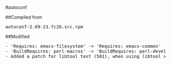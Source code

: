 #autoconf

##Compiled from
<pre>autoconf-2.69-23.fc26.src.rpm</pre>

##Modified
<pre>
- 'Requires: emacs-filesystem' -> 'Requires: emacs-common' 
- 'BuildRequires: perl-macros' -> 'BuildRequires: perl-devel'
- Added a patch for libtool test (501), when using libtool >= 2.4.3
</pre>
